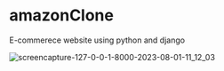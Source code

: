 # amazonClone
E-commerece website using python and django

![screencapture-127-0-0-1-8000-2023-08-01-11_12_03](https://github.com/Danny1024-na/amazonClone/assets/69569589/54a4a262-e3c0-41e3-95c6-6f7f7d42a025)
